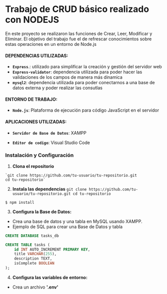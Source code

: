 
# Trabajo de CRUD básico realizado con NODEJS

En este proyecto se realizaron las funciones de Crear, Leer, Modificar  y Eliminar.
El objetivo del trabajo fue el de refrescar conocimientos sobre estas operaciones en un entorno de Node.js

#### DEPENDENCIAS UTILIZADAS:
  - __`Express`__.: utilizado para simplificar la creación y gestión del servidor web
  - __`Express-validator`__: dependencia utilizada para poder hacer las validaciones de los campos de manera más dinamica
  - __`mysql2`__: dependencia utilizada para poder conectarnos a una base de datos externa y poder realizar las consutlas
  
#### ENTORNO DE TRABAJO: 
- __`Node.js`__: Plataforma de ejecución para código JavaScript en el servidor
  
#### APLICACIONES UTILIZADAS:
  - __`Servidor de Base de Datos`__: XAMPP

  - __`Editor de codigo`__: Visual Studio Code

### Instalación y Configuración

1. __Clona el repositorio__
```
`git clone https://github.com/tu-usuario/tu-repositorio.git
cd tu-repositorio`
```
2. __Instala las dependencias__
`git clone https://github.com/tu-usuario/tu-repositorio.git
cd tu-repositorio`

```
$ npm install 
```

3. __Configura la Base de Datos:__
- Crea una base de datos y una tabla en MySQL usando XAMPP.
- Ejemplo de SQL para crear una Base de Datos y tabla

```SQL
CREATE DATABASE tasks_db

CREATE TABLE tasks (
    id INT AUTO_INCREMENT PRIMARY KEY,
    title VARCHAR(255),
    description TEXT,
    isComplete BOOLEAN
);
```
4. __Configura las variables de entorno:__
- Crea un archivo __'.env'__